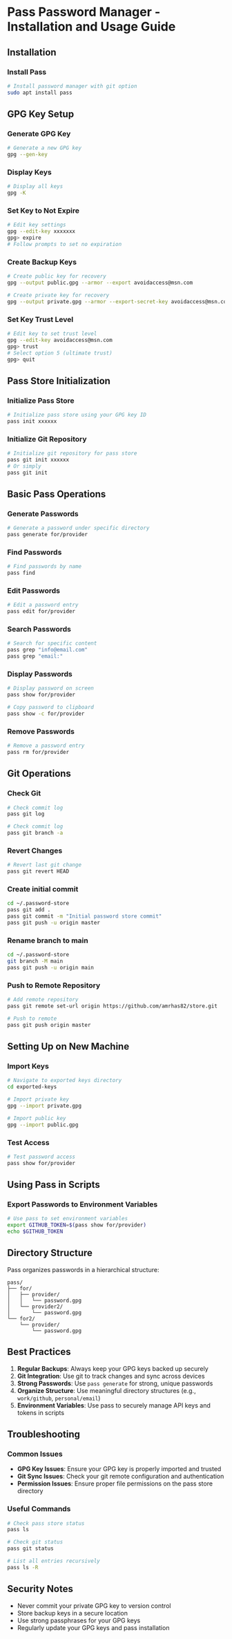 # Pass Password Manager - Installation and Usage Guide

## Installation

### Install Pass
```bash
# Install password manager with git option
sudo apt install pass
```

## GPG Key Setup

### Generate GPG Key
```bash
# Generate a new GPG key
gpg --gen-key
```

### Display Keys
```bash
# Display all keys
gpg -K
```

### Set Key to Not Expire
```bash
# Edit key settings
gpg --edit-key xxxxxxx
gpg> expire
# Follow prompts to set no expiration
```

### Create Backup Keys
```bash
# Create public key for recovery
gpg --output public.gpg --armor --export avoidaccess@msn.com

# Create private key for recovery
gpg --output private.gpg --armor --export-secret-key avoidaccess@msn.com
```

### Set Key Trust Level
```bash
# Edit key to set trust level
gpg --edit-key avoidaccess@msn.com
gpg> trust
# Select option 5 (ultimate trust)
gpg> quit
```

## Pass Store Initialization

### Initialize Pass Store
```bash
# Initialize pass store using your GPG key ID
pass init xxxxxx
```

### Initialize Git Repository
```bash
# Initialize git repository for pass store
pass git init xxxxxx
# Or simply
pass git init
```

## Basic Pass Operations

### Generate Passwords
```bash
# Generate a password under specific directory
pass generate for/provider
```

### Find Passwords
```bash
# Find passwords by name
pass find
```

### Edit Passwords
```bash
# Edit a password entry
pass edit for/provider
```

### Search Passwords
```bash
# Search for specific content
pass grep "info@email.com"
pass grep "email:"
```

### Display Passwords
```bash
# Display password on screen
pass show for/provider

# Copy password to clipboard
pass show -c for/provider
```

### Remove Passwords
```bash
# Remove a password entry
pass rm for/provider
```

## Git Operations

### Check Git
```bash
# Check commit log
pass git log

# Check commit log
pass git branch -a
```


### Revert Changes
```bash
# Revert last git change
pass git revert HEAD
```

### Create initial commit
```bash
cd ~/.password-store
pass git add .
pass git commit -m "Initial password store commit"
pass git push -u origin master
```

### Rename branch to main
```bash
cd ~/.password-store
git branch -M main
pass git push -u origin main
```

### Push to Remote Repository
```bash
# Add remote repository
pass git remote set-url origin https://github.com/amrhas82/store.git

# Push to remote
pass git push origin master
```

## Setting Up on New Machine

### Import Keys
```bash
# Navigate to exported keys directory
cd exported-keys

# Import private key
gpg --import private.gpg

# Import public key
gpg --import public.gpg
```

### Test Access
```bash
# Test password access
pass show for/provider
```

## Using Pass in Scripts

### Export Passwords to Environment Variables
```bash
# Use pass to set environment variables
export GITHUB_TOKEN=$(pass show for/provider)
echo $GITHUB_TOKEN
```

## Directory Structure

Pass organizes passwords in a hierarchical structure:
```
pass/
├── for/
│   ├── provider/
│   │   └── password.gpg
│   └── provider2/
│       └── password.gpg
└── for2/
    └── provider/
        └── password.gpg
```

## Best Practices

1. **Regular Backups**: Always keep your GPG keys backed up securely
2. **Git Integration**: Use git to track changes and sync across devices
3. **Strong Passwords**: Use `pass generate` for strong, unique passwords
4. **Organize Structure**: Use meaningful directory structures (e.g., `work/github`, `personal/email`)
5. **Environment Variables**: Use pass to securely manage API keys and tokens in scripts

## Troubleshooting

### Common Issues
- **GPG Key Issues**: Ensure your GPG key is properly imported and trusted
- **Git Sync Issues**: Check your git remote configuration and authentication
- **Permission Issues**: Ensure proper file permissions on the pass store directory

### Useful Commands
```bash
# Check pass store status
pass ls

# Check git status
pass git status

# List all entries recursively
pass ls -R
```

## Security Notes

- Never commit your private GPG key to version control
- Store backup keys in a secure location
- Use strong passphrases for your GPG keys
- Regularly update your GPG keys and pass installation
